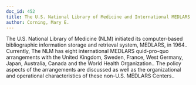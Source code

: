 ```yaml
---
doc_id: 452
title: The U.S. National Library of Medicine and International MEDLARS Cooperation
author: Corning, Mary E.
---
```


The U.S. National Library of Medicine (NLM) initiated its computer-based 
bibliographic information storage and retrieval system, MEDLARS, in 1964..
Currently, The NLM has eight international MEDLARS quid-pro-quo arrangements 
with the United Kingdom, Sweden, France, West Germany, Japan, Australia, Canada
and the World Health Organization.. The policy aspects of the arrangements are
discussed as well as the organizational and operational characteristics of 
these non-U.S. MEDLARS Centers..